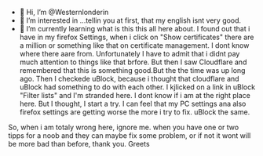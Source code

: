 - 👋 Hi, I’m @Westernlonderin
- 👀 I’m interested in ...tellin you at first, that my english isnt very good. 
- 🌱 I’m currently learning what is this  this all here about. I found out that i have in my firefox Settings, when i click on "Show certificates" there are a million or something like that on certificate management. I dont know where there aare from. Unfortunately I have to admit that i didnt pay much attention to things like that brfore.
But then I saw Cloudflare and remembered that this is something good.But the the time was up long ago.
Then I checkede uBlock, because i thought that cloudflare and uBlock had something to do with each other. 
I kjlicked on a link in uBlock "Filter lists" and I'm stranded here.
I dont know if i am at the right place here. But I thought, I start a try.
I can feel that my PC settings ana also firefox settings are getting worse the more i try to fix. uBlock the same.

So, when i am totaly wrong here, ignore me. when you have one or two tipps for a noob and they can maybe fix some problem, or if not it wont will be more bad than before, thank you.
Greets
